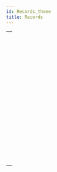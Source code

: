 ```yaml
---
id: Records_theme
title: Records
---
```



||
|---|
|[<!-- INCLUDE #_command_.CREATE RECORD.Syntax -->](../../commands-legacy/create-record.md)<br/>|
|[<!-- INCLUDE #_command_.DELETE RECORD.Syntax -->](../../commands-legacy/delete-record.md)<br/>|
|[<!-- INCLUDE #_command_.DISPLAY RECORD.Syntax -->](../../commands-legacy/display-record.md)<br/>|
|[<!-- INCLUDE #_command_.DUPLICATE RECORD.Syntax -->](../../commands-legacy/duplicate-record.md)<br/>|
|[<!-- INCLUDE #_command_.GOTO RECORD.Syntax -->](../../commands-legacy/goto-record.md)<br/>|
|[<!-- INCLUDE #_command_.Is new record.Syntax -->](../../commands-legacy/is-new-record.md)<br/>|
|[<!-- INCLUDE #_command_.Is record loaded.Syntax -->](../../commands-legacy/is-record-loaded.md)<br/>|
|[<!-- INCLUDE #_command_.Modified record.Syntax -->](../../commands-legacy/modified-record.md)<br/>|
|[<!-- INCLUDE #_command_.POP RECORD.Syntax -->](../../commands-legacy/pop-record.md)<br/>|
|[<!-- INCLUDE #_command_.PUSH RECORD.Syntax -->](../../commands-legacy/push-record.md)<br/>|
|[<!-- INCLUDE #_command_.Record number.Syntax -->](../../commands-legacy/record-number.md)<br/>|
|[<!-- INCLUDE #_command_.Records in table.Syntax -->](../../commands-legacy/records-in-table.md)<br/>|
|[<!-- INCLUDE #_command_.SAVE RECORD.Syntax -->](../../commands-legacy/save-record.md)<br/>|
|[<!-- INCLUDE #_command_.Sequence number.Syntax -->](../../commands-legacy/sequence-number.md)<br/>|
